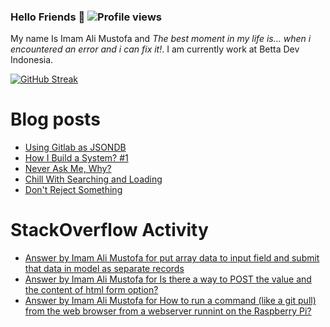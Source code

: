 ### Hello Friends 👋 ![Profile views](https://gpvc.arturio.dev/darkterminal)

My name Is Imam Ali Mustofa and _The best moment in my life is... when i encountered an error and i can fix it!_. I am currently work at Betta Dev Indonesia.

[![GitHub Streak](https://github-readme-streak-stats.herokuapp.com/?user=darkterminal&theme=dark)](https://github.com/DenverCoder1/github-readme-streak-stats)

# Blog posts
<!-- BLOG-POST-LIST:START -->
- [Using Gitlab as JSONDB](https://dev.to/darkterminal/using-gitlab-as-jsondb-hi2)
- [How I Build a System? #1](https://dev.to/darkterminal/how-i-build-a-system-1-jaa)
- [Never Ask Me, Why?](https://dev.to/darkterminal/never-ask-me-why-2j71)
- [Chill With Searching and Loading](https://dev.to/darkterminal/chill-with-searching-and-loading-195k)
- [Don&#39;t Reject Something](https://dev.to/darkterminal/don-t-reject-something-24ll)
<!-- BLOG-POST-LIST:END -->

# StackOverflow Activity
<!-- STACKOVERFLOW:START -->
- [Answer by Imam Ali Mustofa for put array data to input field and submit that data in model as separate records](https://stackoverflow.com/questions/70617538/put-array-data-to-input-field-and-submit-that-data-in-model-as-separate-records/70632463#70632463)
- [Answer by Imam Ali Mustofa for Is there a way to POST the value and the content of html form option?](https://stackoverflow.com/questions/70628128/is-there-a-way-to-post-the-value-and-the-content-of-html-form-option/70632331#70632331)
- [Answer by Imam Ali Mustofa for How to run a command &lpar;like a git pull&rpar; from the web browser from a webserver runnint on the Raspberry Pi?](https://stackoverflow.com/questions/66496352/how-to-run-a-command-like-a-git-pull-from-the-web-browser-from-a-webserver-run/66496470#66496470)
<!-- STACKOVERFLOW:END -->

